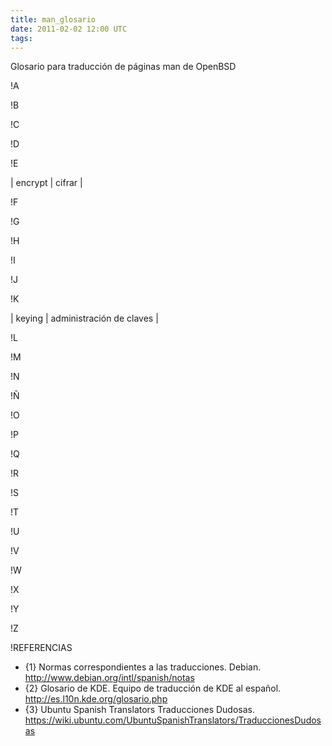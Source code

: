 ```yaml
---
title: man_glosario
date: 2011-02-02 12:00 UTC
tags:
---
```

Glosario para traducción de páginas man de OpenBSD


!A

!B

!C

!D

!E

| encrypt | cifrar |

!F

!G

!H

!I

!J

!K

| keying | administración de claves |

!L

!M

!N

!Ñ

!O

!P

!Q

!R

!S

!T

!U

!V

!W

!X

!Y

!Z


!REFERENCIAS

* {1} Normas correspondientes a las traducciones. Debian. http://www.debian.org/intl/spanish/notas
* {2}  Glosario de KDE. Equipo de traducción de KDE al español. http://es.l10n.kde.org/glosario.php
* {3} Ubuntu Spanish Translators Traducciones Dudosas. https://wiki.ubuntu.com/UbuntuSpanishTranslators/TraduccionesDudosas
